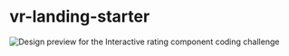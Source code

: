 # vr-landing-starter
![Design preview for the Interactive rating component coding challenge](./static/media/vr.jpg)
